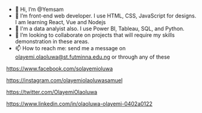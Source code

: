 - 👋 Hi, I’m @Yemsam
- 👀 I’m front-end web developer. I use HTML, CSS, JavaScript for designs. I am learning React, Vue and Nodejs
- 🌱 I'm a data analyist also. I use Power BI, Tableau, SQL, and Python.
- 💞️ I’m looking to collaborate on projects that will require my skills demonstration in these areas.
- 📫 How to reach me: send me a message on olayemi.olaoluwa@st.futminna.edu.ng or through any of these 

https://www.facebook.com/solayemioluwa

https://instagram.com/olayemiolaoluwasamuel

https://twitter.com/OlayemiOlaoluwa

https://www.linkedin.com/in/olaoluwa-olayemi-0402a0122

<!---
Yemsam/Yemsam is a ✨ special ✨ repository because its `README.md` (this file) appears on your GitHub profile.
You can click the Preview link to take a look at your changes.
--->
